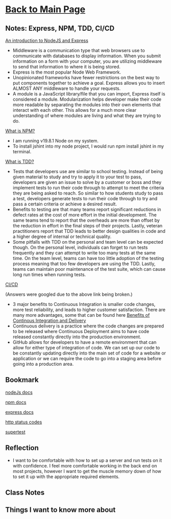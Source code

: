 # [Back to Main Page](https://reecerenninger.github.io/reading-notes/)

## Notes: Express, NPM, TDD, CI/CD

[An introduction to NodeJS and Express](https://developer.mozilla.org/en-US/docs/Learn/Server-side/Express_Nodejs/Introduction)

- Middleware is a communication type that web browsers use to communicate with databases to display information. When you submit information on a form with your computer, you are utilizing middleware to send that information to where it is being stored.
- Express is the most popular Node Web Framework.
- Unopinionated frameworks have fewer restrictions on the best way to put components together to achieve a goal.  Express allows you to insert ALMOST ANY middleware to handle your requests.
- A module is a JavaScript library/file that you can import, Express itself is considered a module. Modularization helps developer make their code more readable by separating the modules into their own elements that interact with each other.  This allows for a much more clear understanding of where modules are living and what they are trying to do.

[What is NPM?](https://docs.npmjs.com/getting-started/what-is-npm)

- I am running v19.8.1 Node on my system.
- To install jshint into my node project, I would run npm install jshint in my terminal.

[What is TDD?](https://www.agilealliance.org/glossary/tdd/)

- Tests that developers use are similar to school testing.  Instead of being given material to study and try to apply it to your test to pass, developers are given an issue to solve by a customer or boss and they implement tests to run their code through to attempt to meet the criteria they are being asked to reach.  So similar to how students study to pass a test, developers generate tests to run their code through to try and pass a certain criteria or achieve a desired result.
- Benefits to testing are that many teams report significant reductions in defect rates at the cost of more effort in the initial development.  The same teams tend to report that the overheads are more than offset by the reduction in effort in the final steps of their projects.  Lastly, veteran practitioners report that TDD leads to better design qualities in code and a higher degree of internal or technical quality.
- Some pitfalls with TDD on the personal and team level can be expected though.  On the personal level, individuals can forget to run tests frequently and they can attempt to write too many tests at the same time.  On the team level, teams can have too little adoption of the testing process meaning that too few developers are using the TDD. Lastly, teams can maintain poor maintenance of the test suite, which can cause long run times when running tests.

[CI/CD](https://www.youtube.com/watch?v=xSv_m3KhUO8)

(Answers were googled due to the above link being broken.)

- 3 major benefits to Continuous Integration is smaller code changes, more test reliability, and leads to higher customer satisfaction.  There are many more advantages, some that can be found here [Benefits of Continous Integration and Delivery](https://www.google.com/url?sa=t&rct=j&q=&esrc=s&source=web&cd=&cad=rja&uact=8&ved=2ahUKEwjs4KaB3uj-AhUIJUQIHZicAzAQFnoECAwQAw&url=https%3A%2F%2Fkatalon.com%2Fresources-center%2Fblog%2Fbenefits-continuous-integration-delivery&usg=AOvVaw0JKoJ_VIGNKcGWIHEH9qfL)
- Continuous delivery is a practice where the code changes are prepared to be released where Continuous Deployment aims to have code released constantly directly into the production environment.
- GitHub allows for developers to have a remote environment that can allow for either type of integration of code.  We can set up our code to be constantly updating directly into the main set of code for a website or application or we can require the code to go into a staging area before going into a production area.

## Bookmark

[nodeJs docs](https://nodejs.org/en/docs/)

[npm docs](https://docs.npmjs.com/)

[express docs](https://expressjs.com/en/4x/api.html)

[http status codes](https://www.restapitutorial.com/httpstatuscodes.html)

[supertest](https://github.com/visionmedia/supertest)

## Reflection

- I want to be comfortable with how to set up a server and run tests on it with confidence.  I feel more comfortable working in the back end on most projects, however I want to get the muscle memory down of how to set it up with the appropriate required elements.

## Class Notes

## Things I want to know more about
